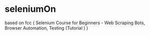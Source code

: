 # seleniumOn
based on fcc ( Selenium Course for Beginners - Web Scraping Bots, Browser Automation, Testing (Tutorial ) )  
